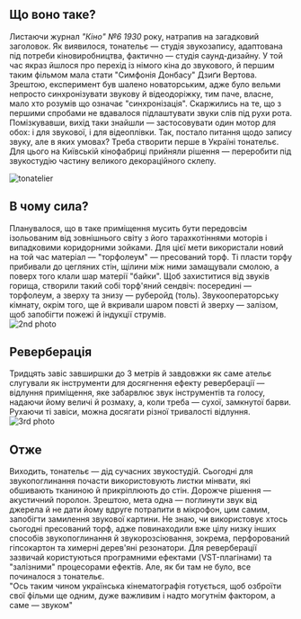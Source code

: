 ## Що воно таке? ##  
Листаючи журнал *"Кіно" №6 1930* року, натрапив на загадковий заголовок.
Як виявилося, тонательє — студія звукозапису, адаптована під потреби кіновиробництва, фактично — студія саунд-дизайну.
У той час якраз йшлося про перехід із німого кіна до звукового, й першим таким фільмом мала стати "Симфонія Донбасу" Дзиґи Вертова. Зрештою, експеримент був шалено новаторським, адже було вельми непросто синхронізувати звукову й відеодоріжку, тим паче, власне, мало хто розумів що означає "синхронізація". Скаржились на те, що з першими спробами не вдавалося підлаштувати звуки слів під рухи рота. Помізкувавши, вихід таки знайшли — застосовувати один мотор для обох: і для звукової, і для відеоплівки.
Так, постало питання щодо запису звуку, але в яких умовах? Треба створити перше в Україні тонательє. Для цього на Київській кінофабриці прийняли рішення — переробити під звукостудію частину великого декораційного склепу.

![tonatelier](https://raw.githubusercontent.com/oplich/oplich.github.io/master/_posts/images/212.png)

## В чому сила? ##
Планувалося, що в таке приміщення мусить бути передовсім ізольованим від зовнішнього світу з його тарахкотіннями моторів і випадковими коридорними зойками. Для цієї мети 
використали новий на той час матеріал — "торфолеум" — пресований торф. Ті пласти торфу прибивали до цегляних стін, щілини між ними замащували смолою, а поверх того клали шар матерії "байки".
Щоб захиститися від звуків горища, створили такий собі торф'яний сендвіч: посередині — торфолеум, а зверху та знизу — руберойд (толь).
Звукооператорську кімнату, окрім того, ще й вкривали шаром повсті й зверху — залізом, щоб запобігти пожежі й індукції струмів.  
![2nd photo](https://raw.githubusercontent.com/oplich/oplich.github.io/master/_posts/images/202.png)
## Реверберація ##
Тридцять завіс завширшки до 3 метрів й завдовжки як саме ательє слугували як інструменти для досягнення ефекту реверберації — відлуння приміщення, яке забарвлює звук інструментів та голосу, надаючи йому величі й розмаху, а, коли треба — сухої, замкнутої барви. Рухаючи ті завіси, можна досягати різної тривалості відлуння.  
![3rd photo](https://raw.githubusercontent.com/oplich/oplich.github.io/master/_posts/images/203.png)
## Отже ##
Виходить, тонательє — дід сучасних звукостудій. Сьогодні для звукопоглинання почасти використовують листки мінвати, які обшивають тканиною й прикріплюють до стін. Дорожче рішення — акустичний поролон. Зрештою, мета одна — поглинути звук від джерела й не дати йому вдруге потрапити в мікрофон, цим самим, запобігти замилення звукової картини. Не знаю, чи використовує хтось сьогодні пресований торф, адже повинаходили вже цілу низку інших способів звукопоглинання й звукорозсіювання, зокрема, перфорований гіпсокартон та химерні дерев'яні резонатори. Для реверберації зазвичай користуються програмними ефектами (VST-плагінами) та "залізними" процесорами ефектів. Але, як би там не було, все починалося з тонательє.  
"Ось таким чином українська кінематографія готується, щоб озброїти свої фільми ще одним, дуже важливим і надто могутнім фактором, а саме — звуком"
